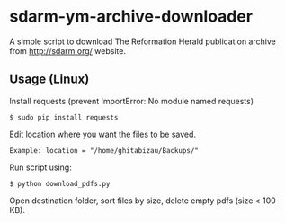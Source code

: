 # sdarm-ym-archive-downloader
A simple script to download The Reformation Herald publication archive from http://sdarm.org/ website.

## Usage (Linux)
Install requests (prevent ImportError: No module named requests)

```$ sudo pip install requests```

Edit location where you want the files to be saved.

```Example: location = "/home/ghitabizau/Backups/"```

Run script using:

```$ python download_pdfs.py```

Open destination folder, sort files by size, delete empty pdfs (size < 100 KB).

